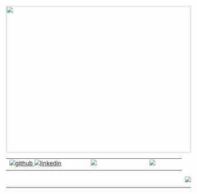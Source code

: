 <div align="center">
<img src="https://rishavanand.github.io/static/images/greetings.gif" align="center" style="width: 100%; height:400px" />
</div>  
  


<table><tr><td valign="center" width="33%">
<div align="center">
<a href="https://github.com/mogretici" target="_blank">
<img src=https://img.shields.io/badge/github-%2324292e.svg?&style=for-the-badge&logo=github&logoColor=white alt=github style="margin-bottom: 5px;" />
</a>
<a href="https://linkedin.com/in/mogretici" target="_blank">
<img src=https://img.shields.io/badge/linkedin-%231E77B5.svg?&style=for-the-badge&logo=linkedin&logoColor=white alt=linkedin style="margin-bottom: 5px;" />
</a>  
</div>  


</td><td valign="top" width="33%">
<div align="center"><img src="https://github-readme-stats.vercel.app/api?username=mogretici&show_icons=true&count_private=true&hide_border=true" align="center" /></div>  


</td><td valign="top" width="33%">
<div align="center"><img src="https://spotify-github-profile.vercel.app/api/view?uid=11174035418&cover_image=true&theme=novatorem&bar_color=6cb14e&bar_color_cover=true" /></div>  


</td></tr></table>  



<div align="right">
<img src="https://komarev.com/ghpvc/?username=mogretici&&style=flat-square" align="center" />
</div>  
  
----
